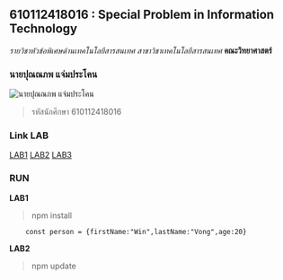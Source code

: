 ## 610112418016 : Special Problem in Information Technology
_รายวิชาหัวข้อพิเศษด้านเทคโนโลยีสารสนเทศ_
_สาขาวิชาเทคโนโลยีสารสนเทศ_
**คณะวิทยาศาสตร์**

### นายปุณณภพ แจ่มประโคน
![นายปุณณภพ แจ่มประโคน](https://scontent.fnak3-1.fna.fbcdn.net/v/t39.30808-6/242605852_2416187848525447_3090122091132222979_n.jpg?_nc_cat=101&ccb=1-5&_nc_sid=09cbfe&_nc_eui2=AeHgx4Jzjgl75CPG3ti1Q8a0AGj6Mh5bJtEAaPoyHlsm0WIiKY2xMFHYItJ3K7bj0CHiUE7MQ83TkmP-frYFi4js&_nc_ohc=Cd2J2rbMHb0AX9Y64lG&_nc_ht=scontent.fnak3-1.fna&oh=28144fd4b73ba3139c4ef46ed7458fd2&oe=61A4E25C)

>รหัสนักศึกษา 610112418016

### Link LAB
[LAB1](https://github.com/aodbom2/4134901-2-64v2/tree/main/LAB1)
[LAB2](https://github.com/aodbom2/4134901-2-64v2/tree/main/LAB2)
[LAB3](https://github.com/aodbom2/4134901-2-64/tree/main/LAB3)

### RUN
**LAB1**

>npm install
```
    const person = {firstName:"Win",lastName:"Vong",age:20}
```

**LAB2**

>npm update